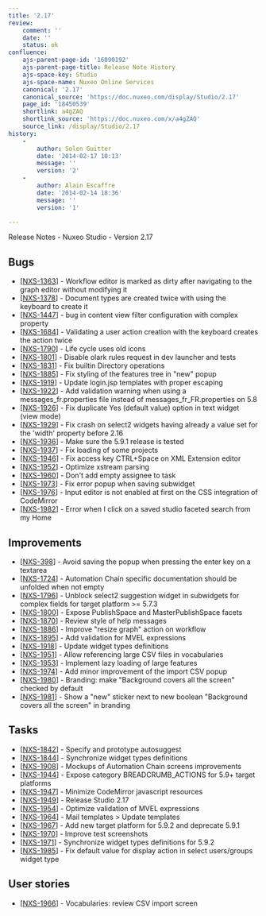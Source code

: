 ```yaml
---
title: '2.17'
review:
    comment: ''
    date: ''
    status: ok
confluence:
    ajs-parent-page-id: '16090192'
    ajs-parent-page-title: Release Note History
    ajs-space-key: Studio
    ajs-space-name: Nuxeo Online Services
    canonical: '2.17'
    canonical_source: 'https://doc.nuxeo.com/display/Studio/2.17'
    page_id: '18450539'
    shortlink: a4gZAQ
    shortlink_source: 'https://doc.nuxeo.com/x/a4gZAQ'
    source_link: /display/Studio/2.17
history:
    - 
        author: Solen Guitter
        date: '2014-02-17 10:13'
        message: ''
        version: '2'
    - 
        author: Alain Escaffre
        date: '2014-02-14 18:36'
        message: ''
        version: '1'

---
```

Release Notes - Nuxeo Studio - Version 2.17 <h2> Bugs </h2> <ul> <li>[<a href='https://jira.nuxeo.com/browse/NXS-1363'>NXS-1363</a>] - Workflow editor is marked as dirty after navigating to the graph editor without modifying it </li> <li>[<a href='https://jira.nuxeo.com/browse/NXS-1378'>NXS-1378</a>] - Document types are created twice with using the keyboard to create it </li> <li>[<a href='https://jira.nuxeo.com/browse/NXS-1447'>NXS-1447</a>] - bug in content view filter configuration with complex property </li> <li>[<a href='https://jira.nuxeo.com/browse/NXS-1684'>NXS-1684</a>] - Validating a user action creation with the keyboard creates the action twice </li> <li>[<a href='https://jira.nuxeo.com/browse/NXS-1790'>NXS-1790</a>] - Life cycle uses old icons </li> <li>[<a href='https://jira.nuxeo.com/browse/NXS-1801'>NXS-1801</a>] - Disable olark rules request in dev launcher and tests </li> <li>[<a href='https://jira.nuxeo.com/browse/NXS-1831'>NXS-1831</a>] - Fix builtin Directory operations </li> <li>[<a href='https://jira.nuxeo.com/browse/NXS-1885'>NXS-1885</a>] - Fix styling of the features tree in &quot;new&quot; popup </li> <li>[<a href='https://jira.nuxeo.com/browse/NXS-1919'>NXS-1919</a>] - Update login.jsp templates with proper escaping </li> <li>[<a href='https://jira.nuxeo.com/browse/NXS-1922'>NXS-1922</a>] - Add validation warning when using a messages_fr.properties file instead of messages_fr_FR.properties on 5.8 </li> <li>[<a href='https://jira.nuxeo.com/browse/NXS-1926'>NXS-1926</a>] - Fix duplicate Yes (default value) option in text widget (view mode) </li> <li>[<a href='https://jira.nuxeo.com/browse/NXS-1929'>NXS-1929</a>] - Fix crash on select2 widgets having already a value set for the &#39;width&#39; property before 2.16 </li> <li>[<a href='https://jira.nuxeo.com/browse/NXS-1936'>NXS-1936</a>] - Make sure the 5.9.1 release is tested </li> <li>[<a href='https://jira.nuxeo.com/browse/NXS-1937'>NXS-1937</a>] - Fix loading of some projects </li> <li>[<a href='https://jira.nuxeo.com/browse/NXS-1946'>NXS-1946</a>] - Fix access key CTRL+Space on XML Extension editor </li> <li>[<a href='https://jira.nuxeo.com/browse/NXS-1952'>NXS-1952</a>] - Optimize xstream parsing </li> <li>[<a href='https://jira.nuxeo.com/browse/NXS-1960'>NXS-1960</a>] - Don&#39;t add empty assignee to task </li> <li>[<a href='https://jira.nuxeo.com/browse/NXS-1973'>NXS-1973</a>] - Fix error popup when saving subwidget </li> <li>[<a href='https://jira.nuxeo.com/browse/NXS-1976'>NXS-1976</a>] - Input editor is not enabled at first on the CSS integration of CodeMirror </li> <li>[<a href='https://jira.nuxeo.com/browse/NXS-1982'>NXS-1982</a>] - Error when I click on a saved studio faceted search from my Home </li> </ul> <h2> Improvements </h2> <ul> <li>[<a href='https://jira.nuxeo.com/browse/NXS-398'>NXS-398</a>] - Avoid saving the popup when pressing the enter key on a textarea </li> <li>[<a href='https://jira.nuxeo.com/browse/NXS-1724'>NXS-1724</a>] - Automation Chain specific documentation should be unfolded when not empty </li> <li>[<a href='https://jira.nuxeo.com/browse/NXS-1796'>NXS-1796</a>] - Unblock select2 suggestion widget in subwidgets for complex fields for target platform &gt;= 5.7.3 </li> <li>[<a href='https://jira.nuxeo.com/browse/NXS-1800'>NXS-1800</a>] - Expose PublishSpace and MasterPublishSpace facets </li> <li>[<a href='https://jira.nuxeo.com/browse/NXS-1870'>NXS-1870</a>] - Review style of help messages </li> <li>[<a href='https://jira.nuxeo.com/browse/NXS-1886'>NXS-1886</a>] - Improve &quot;resize graph&quot; action on workflow </li> <li>[<a href='https://jira.nuxeo.com/browse/NXS-1895'>NXS-1895</a>] - Add validation for MVEL expressions </li> <li>[<a href='https://jira.nuxeo.com/browse/NXS-1918'>NXS-1918</a>] - Update widget types definitions </li> <li>[<a href='https://jira.nuxeo.com/browse/NXS-1951'>NXS-1951</a>] - Allow referencing large CSV files in vocabularies </li> <li>[<a href='https://jira.nuxeo.com/browse/NXS-1953'>NXS-1953</a>] - Implement lazy loading of large features </li> <li>[<a href='https://jira.nuxeo.com/browse/NXS-1974'>NXS-1974</a>] - Add minor improvement of the import CSV popup </li> <li>[<a href='https://jira.nuxeo.com/browse/NXS-1980'>NXS-1980</a>] - Branding: make &quot;Background covers all the screen&quot; checked by default </li> <li>[<a href='https://jira.nuxeo.com/browse/NXS-1981'>NXS-1981</a>] - Show a &quot;new&quot; sticker next to new boolean &quot;Background covers all the screen&quot; in branding </li> </ul> <h2> Tasks </h2> <ul> <li>[<a href='https://jira.nuxeo.com/browse/NXS-1842'>NXS-1842</a>] - Specify and prototype autosuggest </li> <li>[<a href='https://jira.nuxeo.com/browse/NXS-1844'>NXS-1844</a>] - Synchronize widget types definitions </li> <li>[<a href='https://jira.nuxeo.com/browse/NXS-1908'>NXS-1908</a>] - Mockups of Automation Chain screens improvements </li> <li>[<a href='https://jira.nuxeo.com/browse/NXS-1944'>NXS-1944</a>] - Expose category BREADCRUMB_ACTIONS for 5.9+ target platforms </li> <li>[<a href='https://jira.nuxeo.com/browse/NXS-1947'>NXS-1947</a>] - Minimize CodeMirror javascript resources </li> <li>[<a href='https://jira.nuxeo.com/browse/NXS-1949'>NXS-1949</a>] - Release Studio 2.17 </li> <li>[<a href='https://jira.nuxeo.com/browse/NXS-1954'>NXS-1954</a>] - Optimize validation of MVEL expressions </li> <li>[<a href='https://jira.nuxeo.com/browse/NXS-1964'>NXS-1964</a>] - Mail templates &gt; Update templates </li> <li>[<a href='https://jira.nuxeo.com/browse/NXS-1967'>NXS-1967</a>] - Add new target platform for 5.9.2 and deprecate 5.9.1 </li> <li>[<a href='https://jira.nuxeo.com/browse/NXS-1970'>NXS-1970</a>] - Improve test screenshots </li> <li>[<a href='https://jira.nuxeo.com/browse/NXS-1971'>NXS-1971</a>] - Synchronize widget types definitions for 5.9.2 </li> <li>[<a href='https://jira.nuxeo.com/browse/NXS-1985'>NXS-1985</a>] - Fix default value for display action in select users/groups widget type </li> </ul> <h2> User stories </h2> <ul> <li>[<a href='https://jira.nuxeo.com/browse/NXS-1966'>NXS-1966</a>] - Vocabularies: review CSV import screen </li> </ul>